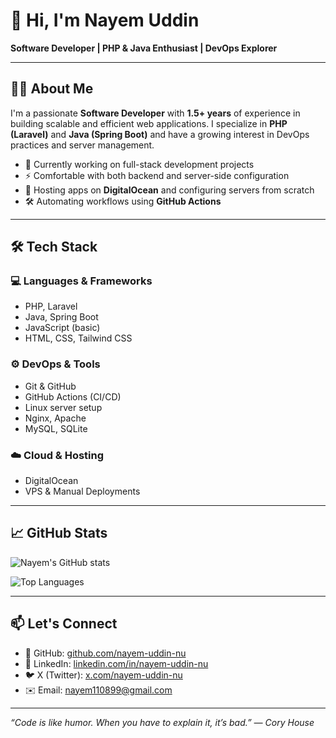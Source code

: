 # 👋 Hi, I'm Nayem Uddin

**Software Developer | PHP & Java Enthusiast | DevOps Explorer**

---

## 🧑‍💻 About Me

I'm a passionate **Software Developer** with **1.5+ years** of experience in building scalable and efficient web applications. I specialize in **PHP (Laravel)** and **Java (Spring Boot)** and have a growing interest in DevOps practices and server management.

- 💼 Currently working on full-stack development projects
- ⚡ Comfortable with both backend and server-side configuration
- 🚀 Hosting apps on **DigitalOcean** and configuring servers from scratch
- 🛠️ Automating workflows using **GitHub Actions**

---

## 🛠️ Tech Stack

### 💻 Languages & Frameworks
- PHP, Laravel
- Java, Spring Boot
- JavaScript (basic)
- HTML, CSS, Tailwind CSS

### ⚙️ DevOps & Tools
- Git & GitHub
- GitHub Actions (CI/CD)
- Linux server setup
- Nginx, Apache
- MySQL, SQLite

### ☁️ Cloud & Hosting
- DigitalOcean
- VPS & Manual Deployments

---

## 📈 GitHub Stats

![Nayem's GitHub stats](https://github-readme-stats.vercel.app/api?username=nayem-uddin-nu&show_icons=true&theme=radical)

![Top Languages](https://github-readme-stats.vercel.app/api/top-langs/?username=nayem-uddin-nu&layout=compact&theme=radical)

---

## 📫 Let's Connect

- 🐙 GitHub: [github.com/nayem-uddin-nu](https://github.com/nayem-uddin-nu)
- 💼 LinkedIn: [linkedin.com/in/nayem-uddin-nu](https://www.linkedin.com/in/nayem-uddin-nu)
- 🐦 X (Twitter): [x.com/nayem-uddin-nu](https://x.com/nayem_uddin_nu)
- ✉️ Email: [nayem110899@gmail.com](mailto:nayem110899@gmail.com)

---

_“Code is like humor. When you have to explain it, it’s bad.” — Cory House_
